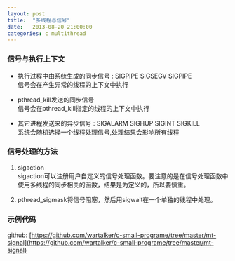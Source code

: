 ```yaml
---
layout: post
title:  "多线程与信号"
date:   2013-08-20 21:00:00
categories: c multithread
---
```


### 信号与执行上下文   
*  执行过程中由系统生成的同步信号 : SIGPIPE SIGSEGV SIGPIPE   
信号会在产生异常的线程的上下文中执行  
        
*  pthread\_kill发送的同步信号   
信号会在pthread\_kill指定的线程的上下文中执行   
        
*  其它进程发送来的异步信号 : SIGALARM SIGHUP SIGINT SIGKILL   
系统会随机选择一个线程处理信号,处理结果会影响所有线程    
            
            
### 信号处理的方法     
1. sigaction   
sigaction可以注册用户自定义的信号处理函数。要注意的是在信号处理函数中使用多线程的同步相关的函数，结果是为定义的，所以要慎重。   
        
2. pthread\_sigmask将信号阻塞，然后用sigwait在一个单独的线程中处理。   
            
### 示例代码    
github: [https://github.com/wartalker/c-small-programe/tree/master/mt-signal](https://github.com/wartalker/c-small-programe/tree/master/mt-signal)     
